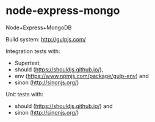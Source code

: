 # node-express-mongo
Node+Express+MongoDB

Build system: http://gulpjs.com/

Integration tests with:
- Supertest, 
- should (https://shouldjs.github.io/), 
- env (https://www.npmjs.com/package/gulp-env) and 
- sinon (http://sinonjs.org/)
 

Unit tests with:
- should (https://shouldjs.github.io/) and
- sinon (http://sinonjs.org/)

 



